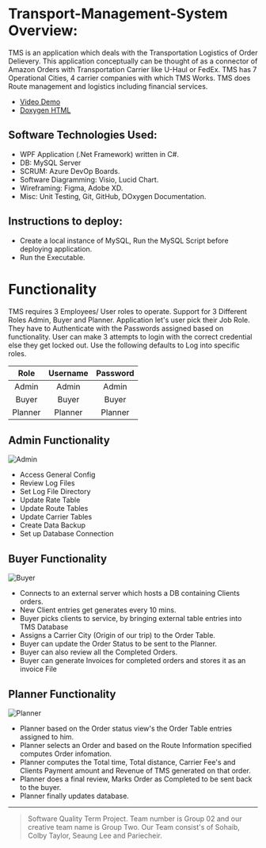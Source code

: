 # Transport-Management-System Overview:

TMS is an application which deals with the Transportation Logistics of Order Delievery. This application conceptually can be thought of 
as a connector of Amazon Orders with Transportation Carrier like U-Haul or FedEx. TMS has 7 Operational Cities, 4 carrier companies with which TMS Works.
TMS does Route management and logistics including financial services. 

* [Video Demo](https://www.youtube.com/watch?v=9TIqV2i-tsY)
* [Doxygen HTML](https://github.com/sobo94/Transport-Management-System/files/7776452/TMS_Doxygen_html.zip)


## Software Technologies Used: 
+ WPF Application (.Net Framework) written in C#. 
+ DB: MySQL Server 
+ SCRUM: Azure DevOp Boards.  
+ Software Diagramming: Visio, Lucid Chart.  
+ Wireframing: Figma, Adobe XD.
+ Misc: Unit Testing, Git, GitHub, DOxygen Documentation.

## Instructions to deploy:
+ Create a local instance of MySQL, Run the MySQL Script before deploying application.
+ Run the Executable.


# Functionality
TMS requires 3 Employees/ User roles to operate. Support for 3 Different Roles Admin, Buyer and Planner. Application let's user pick their Job Role. They have to Authenticate with the Passwords assigned based on functionality. User can make 3 attempts to login with the correct credential else they get locked out. Use the following defaults to Log into specific roles.

|      Role     |    Username   |  Password  |
| :-----------: | :-----------: | :--------: |
|      Admin    |     Admin     |    Admin   |
|      Buyer    |     Buyer     |    Buyer   |
|     Planner   |     Planner   |   Planner  |


## Admin Functionality
![Admin](https://user-images.githubusercontent.com/16788406/147396922-c8603081-7885-44ea-8340-b2390690ffc8.PNG)


+ Access General Config
+ Review Log Files
+ Set Log File Directory
+ Update Rate Table 
+ Update Route Tables 
+ Update Carrier Tables
+ Create Data Backup
+ Set up Database Connection

## Buyer Functionality
![Buyer](https://user-images.githubusercontent.com/16788406/147396924-c867f3a8-a485-44b8-8832-d381f080f306.PNG)


+ Connects to an external server which hosts a DB containing Clients orders.
+ New Client entries get generates every 10 mins. 
+ Buyer picks clients to service, by bringing external table entries into TMS Database
+ Assigns a Carrier City (Origin of our trip) to the Order Table.
+ Buyer can update the Order Status to be sent to the Planner.
+ Buyer can also review all the Completed Orders.
+ Buyer can generate Invoices for completed orders and stores it as an invoice File 

## Planner Functionality
![Planner](https://user-images.githubusercontent.com/16788406/147396928-f31d0779-48bd-4f84-93e9-1caac6b6f2bb.PNG)


- Planner based on the Order status view's the Order Table entries assigned to him.
- Planner selects an Order and based on the Route Information specified computes Order infomation.
- Planner computes the Total time, Total distance, Carrier Fee's and Clients Payment amount and Revenue of TMS generated on that order.
- Planner does a final review, Marks Order as Completed to be sent back to the buyer. 
- Planner finally updates database.

---
> Software Quality Term Project. Team number is Group 02 and our creative team name is Group Two. Our Team consist's of Sohaib, Colby Taylor, Seaung Lee and Pariecheir.
